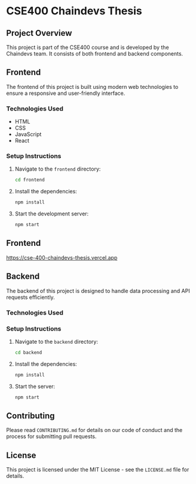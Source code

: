 # CSE400 Chaindevs Thesis

## Project Overview
This project is part of the CSE400 course and is developed by the Chaindevs team. It consists of both frontend and backend components.

## Frontend
The frontend of this project is built using modern web technologies to ensure a responsive and user-friendly interface.

### Technologies Used
- HTML
- CSS
- JavaScript
- React

### Setup Instructions
1. Navigate to the `frontend` directory:
    ```bash
    cd frontend
    ```
2. Install the dependencies:
    ```bash
    npm install
    ```
3. Start the development server:
    ```bash
    npm start
    ```
## Frontend
https://cse-400-chaindevs-thesis.vercel.app


## Backend
The backend of this project is designed to handle data processing and API requests efficiently.

### Technologies Used

### Setup Instructions
1. Navigate to the `backend` directory:
    ```bash
    cd backend
    ```
2. Install the dependencies:
    ```bash
    npm install
    ```
3. Start the server:
    ```bash
    npm start
    ```

## Contributing
Please read `CONTRIBUTING.md` for details on our code of conduct and the process for submitting pull requests.

## License
This project is licensed under the MIT License - see the `LICENSE.md` file for details.